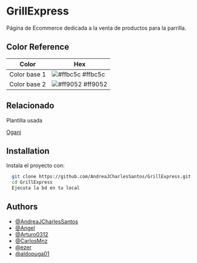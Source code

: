 
# GrillExpress

Página de Ecommerce dedicada a la venta de productos para la parrilla.

## Color Reference

| Color             | Hex                                                                |
| ----------------- | ------------------------------------------------------------------ |
| Color base 1 | ![#ffbc5c](https://via.placeholder.com/10/ffbc5c?text=+) #ffbc5c |
| Color base 2 | ![#ff9052](https://via.placeholder.com/10/ff9052?text=+) #ff9052 |



## Relacionado

Plantilla usada

[Ogani](https://themewagon.com/themes/free-bootstrap-4-html5-responsive-ecommerce-website-template-ogani/)


## Installation

Instala el proyecto con:

```bash
  git clone https://github.com/AndreaJCharlesSantos/GrillExpress.git
  cd GrillExpress
  Ejecuta la bd en tu local
```
    
## Authors

- [@AndreaJCharlesSantos](https://github.com/AndreaJCharlesSantos)
- [@Angel](https://github.com/Angel-Balboa)
- [@Arturo0312](https://github.com/Arturo0312)
- [@CarlosMnz](https://github.com/CarlosMnz)
- [@ezer](https://github.com/ezer-banda193)
- [@aldopuga01](https://github.com/aldopuga01)

